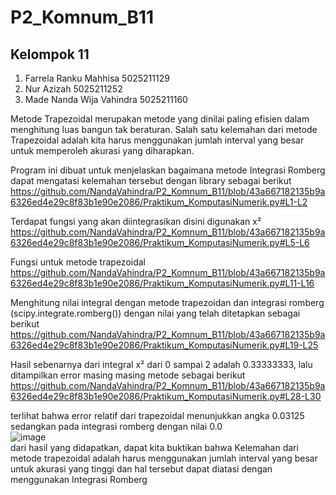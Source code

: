 # P2_Komnum_B11
## Kelompok 11

1. Farrela Ranku Mahhisa 5025211129
2. Nur Azizah 5025211252  
3.  Made Nanda Wija Vahindra 5025211160

Metode Trapezoidal merupakan metode yang dinilai paling efisien dalam menghitung luas bangun tak beraturan.
Salah satu kelemahan dari metode Trapezoidal adalah kita harus menggunakan jumlah interval yang besar untuk memperoleh akurasi yang diharapkan.  
  
Program ini dibuat untuk menjelaskan bagaimana metode Integrasi Romberg dapat mengatasi kelemahan tersebut dengan library sebagai berikut  
https://github.com/NandaVahindra/P2_Komnum_B11/blob/43a667182135b9a6326ed4e29c8f83b1e90e2086/Praktikum_KomputasiNumerik.py#L1-L2
  
Terdapat fungsi yang akan diintegrasikan disini digunakan x²  
https://github.com/NandaVahindra/P2_Komnum_B11/blob/43a667182135b9a6326ed4e29c8f83b1e90e2086/Praktikum_KomputasiNumerik.py#L5-L6
  
Fungsi untuk metode trapezoidal  
https://github.com/NandaVahindra/P2_Komnum_B11/blob/43a667182135b9a6326ed4e29c8f83b1e90e2086/Praktikum_KomputasiNumerik.py#L11-L16
  
Menghitung nilai integral dengan metode trapezoidan dan integrasi romberg (scipy.integrate.romberg()) dengan nilai  yang telah ditetapkan sebagai berikut
https://github.com/NandaVahindra/P2_Komnum_B11/blob/43a667182135b9a6326ed4e29c8f83b1e90e2086/Praktikum_KomputasiNumerik.py#L19-L25
  
Hasil sebenarnya dari integral x² dari 0 sampai 2 adalah 0.33333333, lalu ditampilkan error masing masing metode sebagai berikut
https://github.com/NandaVahindra/P2_Komnum_B11/blob/43a667182135b9a6326ed4e29c8f83b1e90e2086/Praktikum_KomputasiNumerik.py#L28-L30  

terlihat bahwa error relatif dari trapezoidal menunjukkan angka 0.03125 sedangkan pada integrasi romberg dengan nilai 0.0  
![image](https://user-images.githubusercontent.com/114988957/209049341-dc7590a4-0503-49c4-856d-5295cf16d225.png)  
dari hasil yang didapatkan, dapat kita buktikan bahwa Kelemahan dari metode trapezoidal adalah harus menggunakan jumlah interval yang besar untuk akurasi yang tinggi dan hal tersebut dapat diatasi dengan menggunakan Integrasi Romberg

